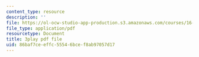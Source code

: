 ```yaml
---
content_type: resource
description: ''
file: https://ol-ocw-studio-app-production.s3.amazonaws.com/courses/16-90-computational-methods-in-aerospace-engineering-spring-2014/86baf7ceeffc55546bcef8ab97057d17_Yyb7I-n6rZI.pdf
file_type: application/pdf
resourcetype: Document
title: 3play pdf file
uid: 86baf7ce-effc-5554-6bce-f8ab97057d17
---
```

